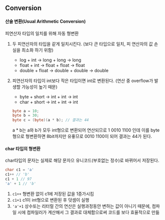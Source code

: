 ## Conversion

#### 산술 변환(Usual Arithmetic Conversion)

피연산자 타입의 일치를 위해 자동 형변환

1. 두 피연산자의 타입을 같게 일치시킨다. (보다 큰 타입으로 일치, 피 연산자의 값 손실을 최소화 하기 위함)
   * log + int -> long + long -> long
   * float + int -> float + float -> float
   * double + float -> double + double -> double

2. 피연산자의 타입이 int보다 작은 타입이면 int로 변환된다. (연산 중 overflow가 발생할 가능성이 높기 때문)
   * byte + short -> int + int -> int
   * char + short -> int + int -> int

   ```java
   byte a = 10;
   byte b = 30;
   byte c = (byte)(a * b); // 결과는 44
   ```

   a * b는 a와 b가 모두 int형으로 변환되어 연산되므로 1 0010 1100 인데 이를 byte형으로 형변환하면 8bit까지만 유훃므로 0010 1100이 되어 결과는 44가 된다.




#### char 타입의 형변환

char타입의 문자는 실제로 해당 문자으 유니코드(부호없는 정수)로 바뀌어서 저장된다.

```java
char c1 = 'a'
c1++ // 'b'
c1 + 1 // 97
'a' + 1 // 'b'
```

1. `c1++` 형변환 없이 c1에 저장된 값을 1증가시킴
2. `c1+1` c1이 int형으로 변환된 후 덧셈이 실행
3. `'a'+1` 상수또는 리터럴 간의 연산은 실행과정동안 변하는 값이 아니기 때문에, 컴파일 시에 컴파일러가 계산해서 그 결과로 대체함으로써 코드를 보다 효율적으로 만듦






